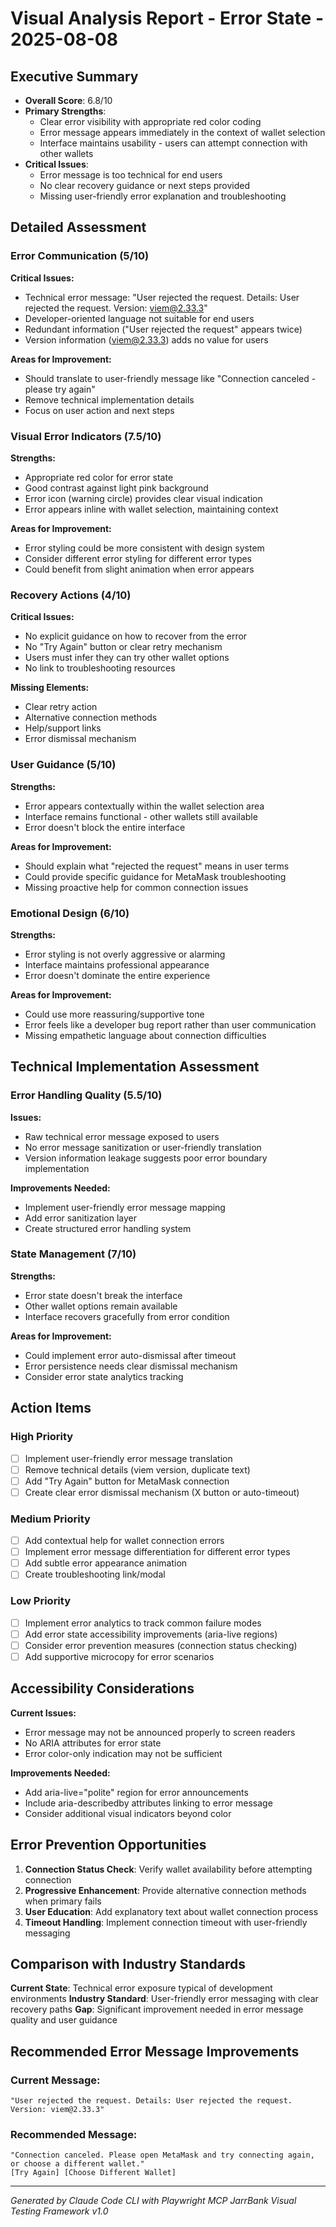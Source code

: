 # Visual Analysis Report - Error State - 2025-08-08

## Executive Summary
- **Overall Score**: 6.8/10
- **Primary Strengths**: 
  - Clear error visibility with appropriate red color coding
  - Error message appears immediately in the context of wallet selection
  - Interface maintains usability - users can attempt connection with other wallets
- **Critical Issues**: 
  - Error message is too technical for end users
  - No clear recovery guidance or next steps provided
  - Missing user-friendly error explanation and troubleshooting

## Detailed Assessment

### Error Communication (5/10)
**Critical Issues:**
- Technical error message: "User rejected the request. Details: User rejected the request. Version: viem@2.33.3"
- Developer-oriented language not suitable for end users
- Redundant information ("User rejected the request" appears twice)
- Version information (viem@2.33.3) adds no value for users

**Areas for Improvement:**
- Should translate to user-friendly message like "Connection canceled - please try again"
- Remove technical implementation details
- Focus on user action and next steps

### Visual Error Indicators (7.5/10)
**Strengths:**
- Appropriate red color for error state
- Good contrast against light pink background
- Error icon (warning circle) provides clear visual indication
- Error appears inline with wallet selection, maintaining context

**Areas for Improvement:**
- Error styling could be more consistent with design system
- Consider different error styling for different error types
- Could benefit from slight animation when error appears

### Recovery Actions (4/10)
**Critical Issues:**
- No explicit guidance on how to recover from the error
- No "Try Again" button or clear retry mechanism
- Users must infer they can try other wallet options
- No link to troubleshooting resources

**Missing Elements:**
- Clear retry action
- Alternative connection methods
- Help/support links
- Error dismissal mechanism

### User Guidance (5/10)
**Strengths:**
- Error appears contextually within the wallet selection area
- Interface remains functional - other wallets still available
- Error doesn't block the entire interface

**Areas for Improvement:**
- Should explain what "rejected the request" means in user terms
- Could provide specific guidance for MetaMask troubleshooting
- Missing proactive help for common connection issues

### Emotional Design (6/10)
**Strengths:**
- Error styling is not overly aggressive or alarming
- Interface maintains professional appearance
- Error doesn't dominate the entire experience

**Areas for Improvement:**
- Could use more reassuring/supportive tone
- Error feels like a developer bug report rather than user communication
- Missing empathetic language about connection difficulties

## Technical Implementation Assessment

### Error Handling Quality (5.5/10)
**Issues:**
- Raw technical error message exposed to users
- No error message sanitization or user-friendly translation
- Version information leakage suggests poor error boundary implementation

**Improvements Needed:**
- Implement user-friendly error message mapping
- Add error sanitization layer
- Create structured error handling system

### State Management (7/10)
**Strengths:**
- Error state doesn't break the interface
- Other wallet options remain available
- Interface recovers gracefully from error condition

**Areas for Improvement:**
- Could implement error auto-dismissal after timeout
- Error persistence needs clear dismissal mechanism
- Consider error state analytics tracking

## Action Items

### High Priority
- [ ] Implement user-friendly error message translation
- [ ] Remove technical details (viem version, duplicate text)
- [ ] Add "Try Again" button for MetaMask connection
- [ ] Create clear error dismissal mechanism (X button or auto-timeout)

### Medium Priority
- [ ] Add contextual help for wallet connection errors
- [ ] Implement error message differentiation for different error types
- [ ] Add subtle error appearance animation
- [ ] Create troubleshooting link/modal

### Low Priority
- [ ] Implement error analytics to track common failure modes
- [ ] Add error state accessibility improvements (aria-live regions)
- [ ] Consider error prevention measures (connection status checking)
- [ ] Add supportive microcopy for error scenarios

## Accessibility Considerations
**Current Issues:**
- Error message may not be announced properly to screen readers
- No ARIA attributes for error state
- Error color-only indication may not be sufficient

**Improvements Needed:**
- Add aria-live="polite" region for error announcements
- Include aria-describedby attributes linking to error message
- Consider additional visual indicators beyond color

## Error Prevention Opportunities
1. **Connection Status Check**: Verify wallet availability before attempting connection
2. **Progressive Enhancement**: Provide alternative connection methods when primary fails
3. **User Education**: Add explanatory text about wallet connection process
4. **Timeout Handling**: Implement connection timeout with user-friendly messaging

## Comparison with Industry Standards
**Current State**: Technical error exposure typical of development environments
**Industry Standard**: User-friendly error messaging with clear recovery paths
**Gap**: Significant improvement needed in error message quality and user guidance

## Recommended Error Message Improvements

### Current Message:
```
"User rejected the request. Details: User rejected the request. Version: viem@2.33.3"
```

### Recommended Message:
```
"Connection canceled. Please open MetaMask and try connecting again, or choose a different wallet."
[Try Again] [Choose Different Wallet]
```

---
*Generated by Claude Code CLI with Playwright MCP*
*JarrBank Visual Testing Framework v1.0*